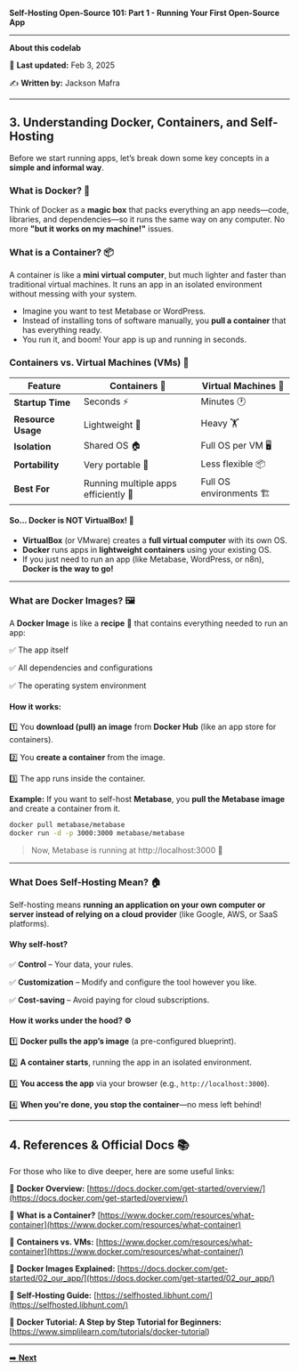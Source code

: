 **Self-Hosting Open-Source 101: Part 1 - Running Your First Open-Source App**

---
**About this codelab**

📅 **Last updated:** Feb 3, 2025

✍️ **Written by:** Jackson Mafra

---

## **3. Understanding Docker, Containers, and Self-Hosting**

Before we start running apps, let’s break down some key concepts in a **simple and informal way**.

### **What is Docker? 🐳**
Think of Docker as a **magic box** that packs everything an app needs—code, libraries, and dependencies—so it runs the same way on any computer. No more **"but it works on my machine!"** issues.

### **What is a Container? 📦**
A container is like a **mini virtual computer**, but much lighter and faster than traditional virtual machines. It runs an app in an isolated environment without messing with your system.

- Imagine you want to test Metabase or WordPress.
- Instead of installing tons of software manually, you **pull a container** that has everything ready.
- You run it, and boom! Your app is up and running in seconds.

### **Containers vs. Virtual Machines (VMs) 🤔**

| Feature            | Containers 🐳 | Virtual Machines 💾 |
|--------------------|--------------|--------------------|
| **Startup Time**   | Seconds ⚡️   | Minutes 🕐       |
| **Resource Usage** | Lightweight 💨 | Heavy 🏋️         |
| **Isolation**      | Shared OS 🏠 | Full OS per VM 🖥  |
| **Portability**    | Very portable 🚀 | Less flexible 📦 |
| **Best For**       | Running multiple apps efficiently 🏃 | Full OS environments 🏗 |

#### **So… Docker is NOT VirtualBox!** 🚫
- **VirtualBox** (or VMware) creates a **full virtual computer** with its own OS.
- **Docker** runs apps in **lightweight containers** using your existing OS.
- If you just need to run an app (like Metabase, WordPress, or n8n), **Docker is the way to go!**

---

### **What are Docker Images? 🖼️**
A **Docker Image** is like a **recipe** 📜 that contains everything needed to run an app:

✅ The app itself

✅ All dependencies and configurations

✅ The operating system environment


#### **How it works:**
1️⃣ You **download (pull) an image** from **Docker Hub** (like an app store for containers).

2️⃣ You **create a container** from the image.

3️⃣ The app runs inside the container.


**Example:**
If you want to self-host **Metabase**, you **pull the Metabase image** and create a container from it.

```sh
docker pull metabase/metabase
docker run -d -p 3000:3000 metabase/metabase
```
> Now, Metabase is running at http://localhost:3000 🚀
---

### **What Does Self-Hosting Mean? 🏠**
Self-hosting means **running an application on your own computer or server instead of relying on a cloud provider** (like Google, AWS, or SaaS platforms).

#### **Why self-host?**
✅ **Control** – Your data, your rules.

✅ **Customization** – Modify and configure the tool however you like.

✅ **Cost-saving** – Avoid paying for cloud subscriptions.


#### **How it works under the hood? ⚙️**

1️⃣ **Docker pulls the app’s image** (a pre-configured blueprint).

2️⃣ **A container starts**, running the app in an isolated environment.

3️⃣ **You access the app** via your browser (e.g., `http://localhost:3000`).

4️⃣ **When you're done, you stop the container**—no mess left behind!


---

## **4. References & Official Docs 📚**

For those who like to dive deeper, here are some useful links:

📖 **Docker Overview:** [https://docs.docker.com/get-started/overview/](https://docs.docker.com/get-started/overview/)

📖 **What is a Container?** [https://www.docker.com/resources/what-container](https://www.docker.com/resources/what-container)

📖 **Containers vs. VMs:** [https://www.docker.com/resources/what-container](https://www.docker.com/resources/what-container/)

📖 **Docker Images Explained:** [https://docs.docker.com/get-started/02_our_app/](https://docs.docker.com/get-started/02_our_app/)

📖 **Self-Hosting Guide:** [https://selfhosted.libhunt.com/](https://selfhosted.libhunt.com/)

📖 **Docker Tutorial: A Step by Step Tutorial for Beginners:** [https://www.simplilearn.com/tutorials/docker-tutorial)

---

[➡️ **Next**](step-04.md)